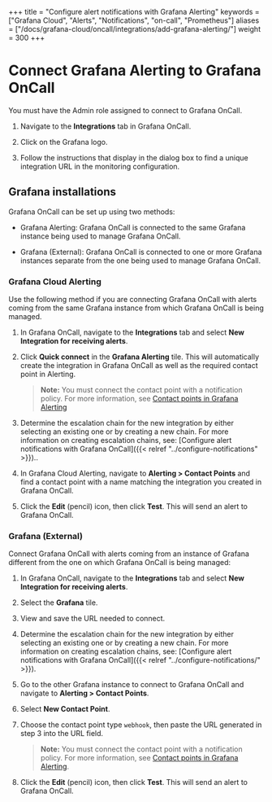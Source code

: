 +++
title = "Configure alert notifications with Grafana Alerting"
keywords = ["Grafana Cloud", "Alerts", "Notifications", "on-call", "Prometheus"]
aliases = ["/docs/grafana-cloud/oncall/integrations/add-grafana-alerting/"]
weight = 300
+++

# Connect Grafana Alerting to Grafana OnCall

You must have the Admin role assigned to connect to Grafana OnCall.

1. Navigate to the **Integrations** tab in Grafana OnCall.

1. Click on the Grafana logo.

1. Follow the instructions that display in the dialog box to find a unique integration URL in the monitoring configuration.

## Grafana installations

Grafana OnCall can be set up using two methods:

- Grafana Alerting: Grafana OnCall is connected to the same Grafana instance being used to manage Grafana OnCall.

- Grafana (External): Grafana OnCall is connected to one or more Grafana instances separate from the one being used to manage Grafana OnCall.

### Grafana Cloud Alerting
Use the following method if you are connecting Grafana OnCall with alerts coming from the same Grafana instance from which Grafana OnCall is being managed.

1. In Grafana OnCall, navigate to the **Integrations** tab and select **New Integration for receiving alerts**.

1. Click **Quick connect** in the **Grafana Alerting** tile. This will automatically create the integration in Grafana OnCall as well as the required contact point in Alerting. 

    >**Note:** You must connect the contact point with a notification policy. For more information, see [Contact points in Grafana Alerting](https://grafana.com/docs/grafana/latest/alerting/unified-alerting/contact-points/)

1. Determine the escalation chain for the new integration by either selecting an existing one or by creating a new chain. For more information on creating escalation chains, see: [Configure alert notifications with Grafana OnCall]({{< relref "../configure-notifications" >}})..

1. In Grafana Cloud Alerting, navigate to **Alerting > Contact Points** and find a contact point with a name matching the integration you created in Grafana OnCall.

1. Click the **Edit** (pencil) icon, then click **Test**. This will send an alert to Grafana OnCall.

### Grafana (External)

Connect Grafana OnCall with alerts coming from an instance of Grafana different from the one on which Grafana OnCall is being managed:
1. In Grafana OnCall, navigate to the **Integrations** tab and select **New Integration for receiving alerts**.

1. Select the **Grafana** tile.

1. View and save the URL needed to connect.

1. Determine the escalation chain for the new integration by either selecting an existing one or by creating a new chain. For more information on creating escalation chains, see: [Configure alert notifications with Grafana OnCall]({{< relref "../configure-notifications/" >}}).

1. Go to the other Grafana instance to connect to Grafana OnCall and navigate to **Alerting > Contact Points**.

1. Select **New Contact Point**.

1. Choose the contact point type `webhook`, then paste the URL generated in step 3 into the URL field.

    >**Note:** You must connect the contact point with a notification policy. For more information, see [Contact points in Grafana Alerting](https://grafana.com/docs/grafana/latest/alerting/unified-alerting/contact-points/).

1. Click the **Edit** (pencil) icon, then click **Test**. This will send an alert to Grafana OnCall.